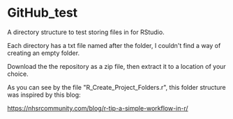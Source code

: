 # GitHub_test
A directory structure to test storing files in for RStudio.

Each directory has a txt file named after the folder, I couldn't find a way of creating an empty folder.

Download the the repository as a zip file, then extract it to a location of your choice.

As you can see by the file "R_Create_Project_Folders.r", this folder structure was inspired by this blog:

https://nhsrcommunity.com/blog/r-tip-a-simple-workflow-in-r/



